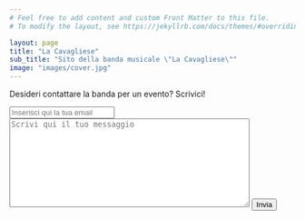 ```yaml
---
# Feel free to add content and custom Front Matter to this file.
# To modify the layout, see https://jekyllrb.com/docs/themes/#overriding-theme-defaults

layout: page
title: "La Cavagliese"
sub_title: "Sito della banda musicale \"La Cavagliese\""
image: "images/cover.jpg"
---
```

Desideri contattare la banda per un evento? Scrivici!
<body>
<form method="POST" action="https://formspree.io/eliaae95@gmail.com">
  <input name="email" placeholder="Inserisci qui la tua email" type="email">
  <textarea rows="10" cols="50" name="message" placeholder="Scrivi qui il tuo messaggio"></textarea>
  <button type="submit">Invia</button>
</form>
</body>
